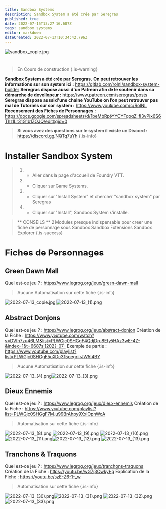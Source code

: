 ```yaml
---
title: Sandbox Systems
description: Sandbox System a été crée par Seregras
published: true
date: 2022-07-15T13:27:16.687Z
tags: sandbox systems
editor: markdown
dateCreated: 2022-07-13T10:34:42.796Z
---
```


![sandbox_copie.jpg](/sandbox/sandbox_copie.jpg)
# 
> En Cours de construction
{.is-warning}

**Sandbox System a été crée par Seregras.**
**On peut retrouver les informations sur son system ici :** https://gitlab.com/rolnl/sandbox-system-builder
**Seregras dispose aussi d'un Patreon afin de le soutenir dans sa démarche de devellopeur :** https://www.patreon.com/seregras/posts
**Seregras dispose aussi d'une chaine YouTube on l'on peut retrouver pas mal de Tutoriels sur son system :** https://www.youtube.com/c/RolNL
**Recensement des Fiches de Personnages :** https://docs.google.com/spreadsheets/d/1beMbRpbYYCYFqoqZ_fl3vPix6S6ThzILr31G1b1ZOJQ/edit#gid=0

> **Si vous avez des questions sur le system il existe un Discord :** https://discord.gg/NQTq7uYh
{.is-info}

#
# Installer Sandbox System

> 1. - Aller dans la page d'accueil de Foundry VTT.
> 2. - Cliquer sur Game Systems.
> 3. - Cliquer sur "Install System" et chercher "sandbox system" par Seregras
> 1. - Cliquer sur "Install", Sandbox System s'installe.

>** CONSEILS **
2 Modules presque indispensable pour creer une fiche de personnage sous Sandbox
Sandbox Extensions
Sandbox Explorer 
{.is-success} 
# 
# Fiches de Personnages 
## **Green Dawn Mall**
Quel est-ce jeu ? : https://www.legrog.org/jeux/green-dawn-mall
> Aucune Automatisation sur cette fiche
{.is-info}

![2022-07-13_copie.jpg](/sandbox/2022-07-13_copie.jpg)
![2022-07-13_(1).png](/sandbox/2022-07-13_(1).png)
 
## Abstract Donjons
Quel est-ce jeu ? : https://www.legrog.org/jeux/abstract-donjon
Création de la Fiche : https://www.youtube.com/watch?v=DVIh7zu46LM&list=PLWGjc0SHGgF4QdjDru8Efy5HAz3wE-4Z-&index=1&t=6687s![2022-07-
Exemple de partie : https://www.youtube.com/playlist?list=PLWGjc0SHGgF5uXDc315oegriirJW5I4BY
> Aucune Automatisation sur cette fiche
{.is-info}

![2022-07-13_(4).png](/sandbox/2022-07-13_(4).png)![2022-07-13_(3).png](/sandbox/2022-07-13_(3).png)


## Dieux Ennemis
Quel est-ce jeu ? : https://www.legrog.org/jeux/dieux-ennemis
Création de la Fiche : https://www.youtube.com/playlist?list=PLWGjc0SHGgF7M_u99BrAhpy9XxiOphWcA
> Automatisation sur cette fiche
{.is-info}

![2022-07-13_(8).png](/sandbox/2022-07-13_(8).png)
![2022-07-13_(9).png](/sandbox/2022-07-13_(9).png)
![2022-07-13_(10).png](/sandbox/2022-07-13_(10).png)
![2022-07-13_(11).png](/sandbox/2022-07-13_(11).png)![2022-07-13_(12).png](/sandbox/2022-07-13_(12).png)
![2022-07-13_(13).png](/sandbox/2022-07-13_(13).png)

## Tranchons & Traquons  
Quel est-ce jeu ? : https://www.legrog.org/jeux/tranchons-traquons
Création de la Fiche : https://youtu.be/wG7j3CwkyHg
Explication de la Fiche : https://youtu.be/pzE-Z6-1-_w
> Automatisation sur cette fiche
{.is-info}

![2022-07-13_(30).png](/sandbox/2022-07-13_(30).png)![2022-07-13_(31).png](/sandbox/2022-07-13_(31).png)
![2022-07-13_(32).png](/sandbox/2022-07-13_(32).png)![2022-07-13_(33).png](/sandbox/2022-07-13_(33).png)


